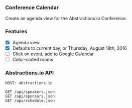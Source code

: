 ### Conference Calendar

Create an agenda view for the Abstractions.io Conference.


### Features

* [x] Agenda view
* [x] Defaults to current day, or Thursday, August 18th, 2016
* [ ] Click on event, add to Google Calendar
* [ ] Color-coded rooms

### Abstractions.io API

```no-highlight
HOST: abstractions.io

GET /api/speakers.json
GET /api/sponsors.json
GET /api/schedule.json
```
